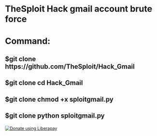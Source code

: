 # TheSploit Hack gmail account brute force
<h1><b>Command:</b></h1>
<h2><p> $git clone https://github.com/TheSploit/Hack_Gmail</p></h2>
 <h2><p> $git clone cd Hack_Gmail</p></h2>
 <h2><p> $git clone chmod +x sploitgmail.py</p></h2>
 <h2><p> $git clone python sploitgmail.py</p></h2>

 

<noscript><a href="https://liberapay.com/TheSploit/donate"><img alt="Donate using Liberapay" src="https://liberapay.com/assets/widgets/donate.svg"></a></noscript>